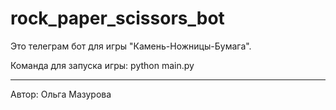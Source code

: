 # rock_paper_scissors_bot
Это телеграм бот для игры "Камень-Ножницы-Бумага".

Команда для запуска игры: python main.py

---
Автор: Ольга Мазурова
